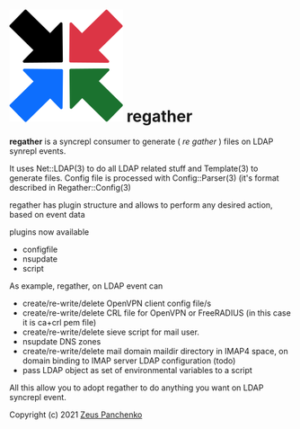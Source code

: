 # ![UMI](https://github.com/z-eos/regather/raw/master/regather-logo.png) regather

**regather** is a syncrepl consumer to generate ( *re gather* ) files on LDAP synrepl events.

It uses Net::LDAP(3) to do all LDAP related stuff and Template(3) to generate files. Config file is processed with Config::Parser(3) (it's format described in Regather::Config(3)

regather has plugin structure and allows to perform any desired action, based on event data

plugins now available
* configfile
* nsupdate
* script

As example, regather, on LDAP event can
* create/re-write/delete OpenVPN client config file/s
* create/re-write/delete CRL file for OpenVPN or FreeRADIUS (in this case it is ca+crl pem file)
* create/re-write/delete sieve script for mail user.
* nsupdate DNS zones
* create/re-write/delete mail domain maildir directory in IMAP4 space, on domain binding to IMAP server LDAP configuration (todo)
* pass LDAP object as set of environmental variables to a script

All this allow you to adopt regather to do anything you want on LDAP syncrepl event.

Copyright (c) 2021 [Zeus Panchenko](https://github.com/z-eos)
